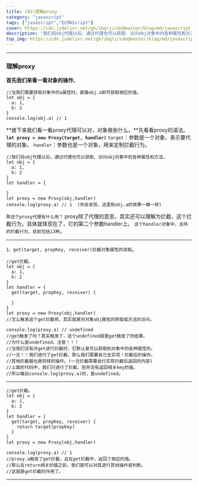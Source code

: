 ```yaml
---
title: (82)理解proxy
category: "javascript"
tags: ["javascript","ECMAScript"]
cover: https://cdn.jsdelivr.net/gh/zbglz/cdn@master/blog/md/javascript.svg
description: "我们将obj代理以后，通过代理也可以获取、访问obj对象中的各种属性和方法。"
top_img: https://cdn.jsdelivr.net/gh/zbglz/cdn@master/blog/md/javascript.svg
---
```


***

### 理解proxy


**首先我们来看一看对象的操作**。


    //当我们需要获取对象中的a属性时。直接obj.a即可获取相应的值。
    let obj = {
      a: 1,
      b: 2
    }
    console.log(obj.a) // 1


**接下来我们看一看proxy代理可以对，对象做些什么。**先看看proxy的语法。
**`let proxy = new Proxy(target, handler)`**
`target`：参数是一个对象，表示要代理的对象。
`handler`：参数也是一个对象，用来定制拦截行为。


    //我们将obj代理以后，通过代理也可以获取、访问obj对象中的各种属性和方法。
    let obj = {
      a: 1,
      b: 2
    }
    let handler = {
      
    }
    let proxy = new Proxy(obj,handler)
    console.log(proxy.a) // 1  (你会发现，这里和obj.a的效果一模一样)


`那这个proxy代理有什么用？`
proxy除了代理的意思，其实还可以理解为拦截，这个拦截行为，具体就体现在了，它的第二个参数handler上。
`这个handler对象中，支持的拦截行为，目前包括13种`。

***

`1、get(target, propKey, receiver)拦截对象属性的读取`。


    //get拦截。
    let obj = {
      a: 1,
      b: 2
    }
    let handler = {
      get(target, propKey, receiver) {
        
      }
    }
    let proxy = new Proxy(obj,handler)
    //怎么触发这个get拦截呢，其实就是对对象obj属性的获取或方法的访问。
    
    console.log(proxy.a) // undefined  
    //get触发了吗？其实触发了，这个undefined就是get触发了的结果。
    //为什么是undefined，注意！！！
    //当我们没有对get进行拦截时，它默认是可以获取到对象中的各种属性的。
    //一旦！！我们进行了get拦截，那么我们需要自己去实现！拦截后的操作。
    //其他拦截器也是同样的操作。(一旦拦截需要自行实现拦截后返回的内容)
    //上面的代码中，我们只进行了拦截，但并没有返回相关key的值。
    //所以输出console.log(proxy.a)时，是undefined。


***


    //get拦截。
    let obj = {
      a: 1,
      b: 2
    }
    let handler = {
      get(target, propKey, receiver) {
        return target[propKey]
      }
    }
    let proxy = new Proxy(obj,handler)
    
    console.log(proxy.a) // 1  
    //proxy.a触发了get拦截，且在get拦截中，返回了相应的值。
    //那么在return相关的值之前，我们就可以对其进行其他操作或判断。
    //这就是get拦截的作用了。



***